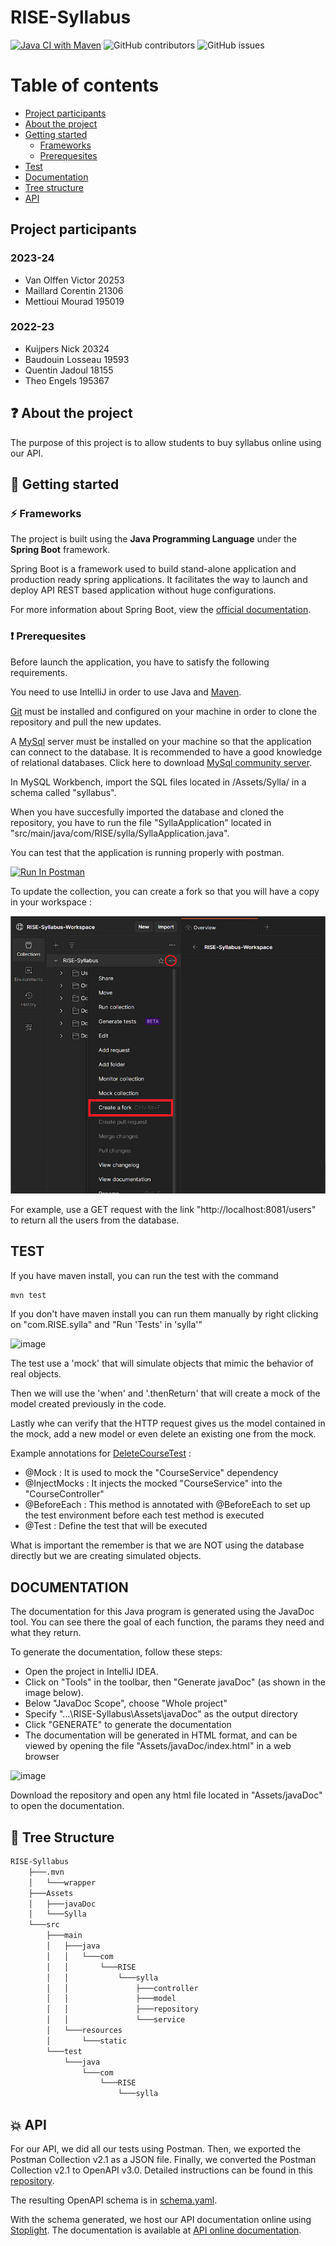 # RISE-Syllabus

[![Java CI with Maven](https://github.com/RISE-Remote-Intranet-School-Environment/RISE-Syllabus/actions/workflows/maven.yml/badge.svg)](https://github.com/RISE-Remote-Intranet-School-Environment/RISE-Syllabus/actions/workflows/maven.yml)
![GitHub contributors](https://img.shields.io/github/contributors/RISE-Remote-Intranet-School-Environment/RISE-Syllabus?color=blue)
![GitHub issues](https://img.shields.io/github/issues/RISE-Remote-Intranet-School-Environment/RISE-Syllabus?color=orange)

# Table of contents

* [Project participants](#project-participants)
* [About the project](#question-about-the-project)
* [Getting started](#rocket-getting-started)
    * [Frameworks](#zap-frameworks)
    * [Prerequesites](#exclamation-prerequesites)
* [Test](#test)
* [Documentation](#documentation)
* [Tree structure](#deciduoustree-tree-structure)
* [API](#boom-api)

## **Project participants**

### 2023-24

- Van Olffen Victor 20253
- Maillard Corentin 21306
- Mettioui Mourad 195019

### 2022-23

- Kuijpers Nick 20324
- Baudouin Losseau 19593
- Quentin Jadoul 18155
- Theo Engels 195367

## :question: About the project

The purpose of this project is to allow students to buy syllabus online using our API.

## :rocket: Getting started

### :zap: Frameworks

The project is built using the **Java Programming Language** under the **Spring Boot** framework.

Spring Boot is a framework used to build stand-alone application and production ready spring applications. It facilitates the way to launch and deploy API REST based application without huge configurations.

For more information about Spring Boot, view the [official documentation][spring-boot].

### :exclamation: Prerequesites

Before launch the application, you have to satisfy the following requirements.

You need to use IntelliJ in order to use Java and [Maven][maven].

[Git][git] must be installed and configured on your machine in order to clone the repository and pull the new updates.

A [MySql][mysql] server must be installed on your machine so that the application can connect to the database. It is recommended to have a good knowledge of relational databases. Click here to download [MySql community server][mysql-download].

In MySQL Workbench, import the SQL files located in /Assets/Sylla/ in a schema called "syllabus".

When you have succesfully imported the database and cloned the repository, you have to run the file "SyllaApplication" located in "src/main/java/com/RISE/sylla/SyllaApplication.java".

You can test that the application is running properly with postman.

[<img src="https://run.pstmn.io/button.svg" alt="Run In Postman" style="width: 128px; height: 32px;">](https://app.getpostman.com/run-collection/26399586-f5f0bd29-b3d8-41a2-a0b5-32077e4372b4?action=collection%2Ffork&source=rip_markdown&collection-url=entityId%3D26399586-f5f0bd29-b3d8-41a2-a0b5-32077e4372b4%26entityType%3Dcollection%26workspaceId%3Da100556f-1a58-406a-86b4-fb8e148963c0)

To update the collection, you can create a fork so that you will have a copy in your workspace :

![img.png](img.png)

For example, use a GET request with the link "http://localhost:8081/users" to return all the users from the database.

## TEST

If you have maven install, you can run the test with the command
```bash
mvn test
```
If you don't have maven install you can run them manually by right clicking on "com.RISE.sylla" and "Run 'Tests' in 'sylla'"

![image](https://github.com/RISE-Remote-Intranet-School-Environment/RISE-Syllabus/assets/33122169/63f040d6-9dd9-4831-8cec-df9983a79c4b)

The test use a 'mock' that will simulate objects that mimic the behavior of real objects.

Then we will use the 'when' and '.thenReturn' that will create a mock of the model created previously in the code.

Lastly whe can verify that the HTTP request gives us the model contained in the mock, add a new model or even delete an existing one from the mock.

Example annotations for [DeleteCourseTest](https://github.com/RISE-Remote-Intranet-School-Environment/RISE-Syllabus/blob/main/src/test/java/com/RISE/sylla/DeleteCourseTest.java) :
- @Mock : It is used to mock the "CourseService" dependency
- @InjectMocks : It injects the mocked "CourseService" into the "CourseController"
- @BeforeEach : This method is annotated with @BeforeEach to set up the test environment before each test method is executed
- @Test : Define the test that will be executed

What is important the remember is that we are NOT using the database directly but we are creating simulated objects.

## DOCUMENTATION

The documentation for this Java program is generated using the JavaDoc tool. 
You can see there the goal of each function, the params they need and what they return.

To generate the documentation, follow these steps:

- Open the project in IntelliJ IDEA.
- Click on "Tools" in the toolbar, then "Generate javaDoc" (as shown in the image below).
- Below "JavaDoc Scope", choose "Whole project"
- Specify "...\RISE-Syllabus\Assets\javaDoc" as the output directory
- Click "GENERATE" to generate the documentation
- The documentation will be generated in HTML format, and can be viewed by opening the file "Assets/javaDoc/index.html" in a web browser

![image](https://user-images.githubusercontent.com/67092457/206734346-17a032eb-96a4-48f8-8d07-697ed877d6ef.png)

Download the repository and open any html file located in "Assets/javaDoc" to open the documentation.

## :deciduous_tree: Tree Structure

```bash
RISE-Syllabus
    ├───.mvn
    │   └───wrapper
    ├───Assets
    │   ├───javaDoc
    │   └───Sylla
    └───src
        ├───main
        │   ├───java
        │   │   └───com
        │   │       └───RISE
        │   │           └───sylla
        │   │               ├───controller
        │   │               ├───model
        │   │               ├───repository
        │   │               └───service
        │   └───resources
        │       └───static
        └───test
            └───java
                └───com
                    └───RISE
                        └───sylla
```

## :boom: API

For our API, we did all our tests using Postman. Then, we exported the Postman Collection v2.1 as a JSON file.
Finally, we converted the Postman Collection v2.1 to OpenAPI v3.0. Detailed instructions can be found in this [repository][postman-to-openapi].

The resulting OpenAPI schema is in [schema.yaml][open-api-schema].

With the schema generated, we host our API documentation online using [Stoplight][stoplight]. The documentation is available at [API online documentation][api-documentation].

<!-- Internal file links -->
[open-api-schema]: ./schema.yaml

<!-- Links -->
[spring-boot]: https://spring.io/projects/spring-boot
[maven]: https://www.jetbrains.com/help/idea/maven-support.html
[git]: https://git-scm.com/
[mysql]: https://www.mysql.com
[mysql-download]: https://dev.mysql.com/downloads/mysql/
[postman-to-openapi]: https://github.com/joolfe/postman-to-openapi
[stoplight]: https://stoplight.io/
[api-documentation]: https://rise-syllabus.stoplight.io/docs/rise-syllabus/y56oaj5r29p3c-rise-syllabus

